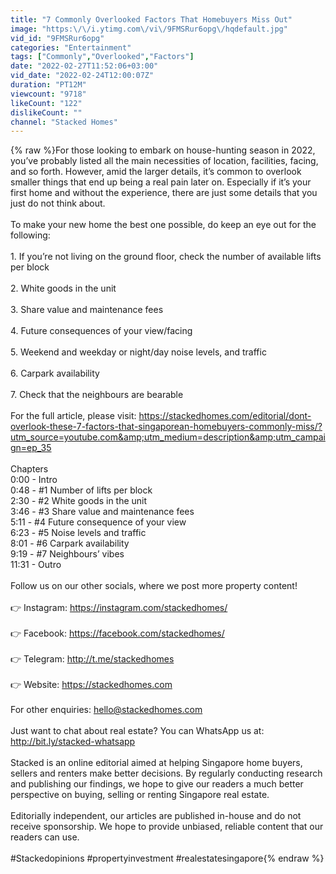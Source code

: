 ```yaml
---
title: "7 Commonly Overlooked Factors That Homebuyers Miss Out"
image: "https:\/\/i.ytimg.com\/vi\/9FMSRur6opg\/hqdefault.jpg"
vid_id: "9FMSRur6opg"
categories: "Entertainment"
tags: ["Commonly","Overlooked","Factors"]
date: "2022-02-27T11:52:06+03:00"
vid_date: "2022-02-24T12:00:07Z"
duration: "PT12M"
viewcount: "9718"
likeCount: "122"
dislikeCount: ""
channel: "Stacked Homes"
---
```

{% raw %}For those looking to embark on house-hunting season in 2022, you’ve probably listed all the main necessities of location, facilities, facing, and so forth. However, amid the larger details, it’s common to overlook smaller things that end up being a real pain later on. Especially if it’s your first home and without the experience, there are just some details that you just do not think about.<br /><br />To make your new home the best one possible, do keep an eye out for the following:<br /><br />1. If you’re not living on the ground floor, check the number of available lifts per block<br /><br />2. White goods in the unit<br /><br />3. Share value and maintenance fees<br /><br />4. Future consequences of your view/facing<br /><br />5. Weekend and weekday or night/day noise levels, and traffic<br /><br />6. Carpark availability<br /><br />7. Check that the neighbours are bearable<br /><br />For the full article, please visit: <a rel="nofollow" target="blank" href="https://stackedhomes.com/editorial/dont-overlook-these-7-factors-that-singaporean-homebuyers-commonly-miss/?utm_source=youtube.com&amp;utm_medium=description&amp;utm_campaign=ep_35">https://stackedhomes.com/editorial/dont-overlook-these-7-factors-that-singaporean-homebuyers-commonly-miss/?utm_source=youtube.com&amp;utm_medium=description&amp;utm_campaign=ep_35</a><br /><br />Chapters<br />0:00 - Intro<br />0:48 - #1 Number of lifts per block<br />2:30 - #2 White goods in the unit<br />3:46 - #3 Share value and maintenance fees<br />5:11 - #4 Future consequence of your view<br />6:23 - #5 Noise levels and traffic<br />8:01 - #6 Carpark availability<br />9:19 - #7 Neighbours’ vibes<br />11:31 - Outro<br /><br />Follow us on our other socials, where we post more property content!<br /><br />👉 Instagram: <a rel="nofollow" target="blank" href="https://instagram.com/stackedhomes/">https://instagram.com/stackedhomes/</a><br /><br />👉 Facebook: <a rel="nofollow" target="blank" href="https://facebook.com/stackedhomes/">https://facebook.com/stackedhomes/</a><br /><br />👉 Telegram: <a rel="nofollow" target="blank" href="http://t.me/stackedhomes">http://t.me/stackedhomes</a><br /><br />👉 Website: <a rel="nofollow" target="blank" href="https://stackedhomes.com">https://stackedhomes.com</a><br /><br />For other enquiries: hello@stackedhomes.com<br /><br />Just want to chat about real estate? You can WhatsApp us at: <a rel="nofollow" target="blank" href="http://bit.ly/stacked-whatsapp">http://bit.ly/stacked-whatsapp</a><br /><br />Stacked is an online editorial aimed at helping Singapore home buyers, sellers and renters make better decisions. By regularly conducting research and publishing our findings, we hope to give our readers a much better perspective on buying, selling or renting Singapore real estate.<br /><br />Editorially independent, our articles are published in-house and do not receive sponsorship. We hope to provide unbiased, reliable content that our readers can use.<br /><br />#Stackedopinions #propertyinvestment #realestatesingapore{% endraw %}
